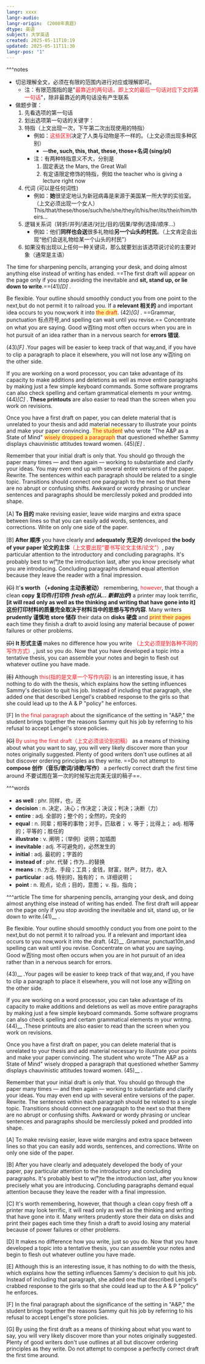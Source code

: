 ```yaml
---
langr: xxxx
langr-audio: 
langr-origin: 《2008年真题》
dtype: 英语
subject: 大学英语
created: 2025-05-11T10:19
updated: 2025-05-11T11:30
langr-pos: "1"
---
```

^^^notes
- 切忌理解全文，必须在有限的范围内进行对应或理解即可。
	- 注：有限范围指的是"<font color=#ed1c24>最靠近的两句话，即上文的最后一句话对应下文的第一句话</font>"，除非最靠近的两句话没有产生联系
- 做题步骤：
  1. 先看选项的第一句话
  2. 划出选项第一句话的关键字：
    1. 特指（上文出现一次，下午第二次出现使用的特指）
       - 例如：<font color=#ed1c24>这些区别</font>决定了人类与动物是不一样的。（上文必须出现多种区别）
          - —**the, such, this, that, these, those+名词 (sing/pl)**
       - 注：有两种特指意义不大，分别是
         1. 固定表达 the Mars, the Great Wall
         2. 有定语限定修饰的特指，例如 the teacher who is giving a lecture right now
    2. 代词 (可以是任何词性)
       - 例如：**她**很坚定地认为新冠病毒是来源于美国某一所大学的实验室。（上文必须出现一个女人）This/that/these/those/such/he/she/they/it/his/her/its/their/him/theirs...
    3. 逻辑关系词（转折/并列/递进/对比/目的/因果/举例/选择/顺序...）
       - 例如：他们**同样也会送**很多礼物给**另一个山头的村民**。（上文肯定会出现“他们会送礼物给某一个山头的村民”）
    4. 如果没有出现以上任何一种关键词，那么就要划出该选项说讨论的主要对象（通常是主语）

The time for sharpening pencils, arranging your desk, and doing almost anything else instead of writing has ended. ==The first draft will appear on the page only if you stop avoiding the inevitable and **sit, stand up, or lie down to write**.==(41)_[D]_ .

Be flexible. Your outline should smoothly conduct you from one point to the next,but do not permit it to railroad you. If a **relevant 相关的** and important idea occurs to you now,work it into <span style="background:#fff88f"><font color=#ed1c24>the draft</font></span>. (42)_[G]_ . ==Grammar, punctuation 标点符号,and spelling can wait until you revise.== Concentrate on what you are saying. Good w百ting most often occurs when you are in hot pursuit of an idea rather than in a nervous search for **errors 错误**.

(43)_[F]_ .Your pages will be easier to keep track of that way,and, if you have to clip a paragraph to place it elsewhere, you will not lose any w百ting on the other side.

If you are working on a word processor, you can take advantage of its capacity to make additions and deletions as well as move entire paragraphs by making just a few simple keyboard commands. Some software programs can also check spelling and certam grammatical elements m your wntmg. (44)_[C]_ . **These printouts** are also easier to read than the screen when you work on revisions.

Once you have a first draft on paper, you can delete material that is unrelated to your thesis and add material necessary to illustrate your points and make your paper convincing. <span style="background:#fff88f"><font color=#ed1c24>The student</font></span> who wrote "The A&P as a State of Mind" <span style="background:#fff88f"><font color=#ed1c24>wisely dropped a paragraph</font></span> that questioned whether Sammy displays chauvinistic attitudes toward women. (45)_[E]_ .

Remember that your initial draft is only that. You should go through the paper many times — and then again — working to substantiate and clarify your ideas. You may even end up with several entire versions of the paper. Rewrite. The sentences within each paragraph should be related to a single topic. Transitions should connect one paragraph to the next so that there are no abrupt or confusing shifts. Awkward or wordy phrasing or unclear sentences and paragraphs should be mercilessly poked and prodded into shape.

[A] **To 目的** make revising easier, leave wide margins and extra space between lines so that you can easily add words, sentences, and corrections. Write on only one side of the paper.

[B] **After 顺序** you have clearly and **adequately 充足的** developed **the body of your paper 论文的主体**<font color=#ed1c24>（上文要出现“要书写论文主体/论文”）</font>, pay particular attention to the introductory and concluding paragraphs. It's probably best to w门te the introduction last, after you know precisely what you are introducing. Concluding paragraphs demand equal attention because they leave the reader with a final impression.

~~[C]~~ It'**s worth （+doning 主动表被动）** remembering, <font color=#ed1c24>however</font>, that though a clean **copy 复印件/打印件** ***fresh off(从... 新鲜出炉)*** a printer may look terrific, **[it will read only as well as the thinking and writing that have gone into it]这份打印材料的质量完全取决于材料当中的思想与写作内容**. Many writers **prudently 谨慎地** **store 储存** their data on **disks 硬盘** and <span style="background:#fff88f"><font color=#ed1c24>print their pages</font></span> each time they finish a draft to avoid losing any material because of power failures or other problems.

~~[D]~~ **It 形式主语** makes no difference how you write <font color=#ed1c24>（上文必须提到各种不同的写作方式）</font>, just so you do. Now that you have developed a topic into a tentative thesis, you can assemble your notes and begin to flesh out whatever outline you have made.

~~[E]~~ Although <font color=#ed1c24>this(指的是文章一个写作内容)</font> is an interesting issue, it has nothing to do with the thesis, which explains how the setting influences Sammy's decision to quit his job. Instead of including that paragraph, she added one that described Lengel's crabbed response to the girls so that she could lead up to the A & P "policy" he enforces.

[F] In <font color=#ed1c24>the final paragraph</font> about the significance of the setting in "A&P," the student brings together the reasons Sammy quit his job by referring to his refusal to accept Lengel's store policies.

~~[G]~~ <font color=#ed1c24>By using the first draft（上文必须谈论到初稿）</font> as a means of thinking about what you want to say, you will very likely discover more than your notes originally suggested. Plenty of good writers don't use outlines at all but discover ordering principles as they write. ==Do not attempt to **compose 创作（音乐/歌词/诗歌/写作）** a perfectly correct draft the first time around 不要试图在第一次的时候写出完美无误的稿子==.

^^^words
+ **as well** : phr. 同样，也，还
+ **decision** : n. 决定，决心；作决定；决议；判决；决断（力）
+ **entire** : adj. 全部的；整个的；全然的，完全的
+ **equal** : n. 同辈；相等的事物；对手，匹敌者； v. 等于；比得上； adj. 相等的；平等的；胜任的
+ **illustrate** : v. 阐明；（举例）说明；加插图
+ **inevitable** : adj. 不可避免的，必然发生的
+ **initial** : adj. 最初的；字首的
+ **instead of** : phr. 代替；作为…的替换
+ **means** :  n. 方法，手段；工具；金钱，财富，财产，财力，收入
+ **particular** : adj. 特别的，独有的； n. 详细说明；
+ **point** : n. 观点，论点；目的，意图； v. 指，指向；

^^^article
The time for sharpening pencils, arranging your desk, and doing almost anything else instead of writing has ended. The first draft will appear on the page only if you stop avoiding the inevitable and sit, stand up, or lie down to write.(41)__ .

Be flexible. Your outline should smoothly conduct you from one point to the next,but do not permit it to railroad you. If a relevant and important idea occurs to you now,work it into the draft. (42)__ .Grammar, punctuat10n,and spelling can wait until you revise. Concentrate on what you are saying. Good w百ting most often occurs when you are in hot pursuit of an idea rather than in a nervous search for errors.

(43)__ .Your pages will be easier to keep track of that way,and, if you have to clip a paragraph to place it elsewhere, you will not lose any w百ting on the other side.

If you are working on a word processor, you can take advantage of its capacity to make additions and deletions as well as move entire paragraphs by making just a few simple keyboard commands. Some software programs can also check spelling and certam grammatical elements m your wntmg. (44)__ .These printouts are also easier to read than the screen when you work on revisions.

Once you have a first draft on paper, you can delete material that is unrelated to your thesis and add material necessary to illustrate your points and make your paper convincing. The student who wrote "The A&P as a State of Mind" wisely dropped a paragraph that questioned whether Sammy displays chauvinistic attitudes toward women. (45)__ .

Remember that your initial draft is only that. You should go through the paper many times — and then again — working to substantiate and clarify your ideas. You may even end up with several entire versions of the paper. Rewrite. The sentences within each paragraph should be related to a single topic. Transitions should connect one paragraph to the next so that there are no abrupt or confusing shifts. Awkward or wordy phrasing or unclear sentences and paragraphs should be mercilessly poked and prodded into shape.

[A] To make revising easier, leave wide margins and extra space between lines so that you can easily add words, sentences, and corrections. Write on only one side of the paper.

[B] After you have clearly and adequately developed the body of your paper, pay particular attention to the introductory and concluding paragraphs. It's probably best to w门te the introduction last, after you know precisely what you are introducing. Concluding paragraphs demand equal attention because they leave the reader with a final impression.

[C] It's worth remembering, however, that though a clean copy fresh off a printer may look terrific, it will read only as well as the thinking and writing that have gone into it. Many writers prudently store their data on disks and print their pages each time they finish a draft to avoid losing any material because of power failures or other problems.

[D] It makes no difference how you write, just so you do. Now that you have developed a topic into a tentative thesis, you can assemble your notes and begin to flesh out whatever outline you have made.

[E] Although this is an interesting issue, it has nothing to do with the thesis, which explains how the setting influences Sammy's decision to quit his job. Instead of including that paragraph, she added one that described Lengel's crabbed response to the girls so that she could lead up to the A & P "policy" he enforces.

[F] In the final paragraph about the significance of the setting in "A&P," the student brings together the reasons Sammy quit his job by referring to his refusal to accept Lengel's store policies.

[G] By using the first draft as a means of thinking about what you want to say, you will very likely discover more than your notes originally suggested. Plenty of good writers don't use outlines at all but discover ordering principles as they write. Do not attempt to compose a perfectly correct draft the first time around.